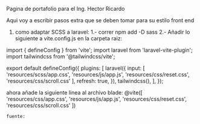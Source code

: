 Pagina de portafolio para el Ing. Hector Ricardo

Aqui voy a escribir pasos extra que se deben tomar para su estilo front end

1) como adaptar SCSS a laravel:
    1.- correr npm add -D sass
    2.- Añadir lo siguiente a vite.config.js en la carpeta raiz:

import { defineConfig } from 'vite';
import laravel from 'laravel-vite-plugin';
import tailwindcss from '@tailwindcss/vite';

export default defineConfig({
    plugins: [
        laravel({
            input: [
                'resources/scss/app.css', 
                'resources/js/app.js', 
                'resources/css/reset.css', 
                'resources/css/scroll.css' 
            ],
            refresh: true,
        }),
        tailwindcss(),
    ],
});

ahora añade la siguiente linea al archivo blade:
@vite([
    'resources/css/app.css', 
    'resources/js/app.js', 
    'resources/css/reset.css', 
    'resources/css/scroll.css' 
    ])

    fuente: 